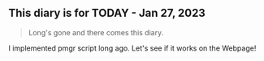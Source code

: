 ## This diary is for TODAY - Jan 27, 2023

> Long's gone and there comes this diary.

I implemented pmgr script long ago.
Let's see if it works on the Webpage!
